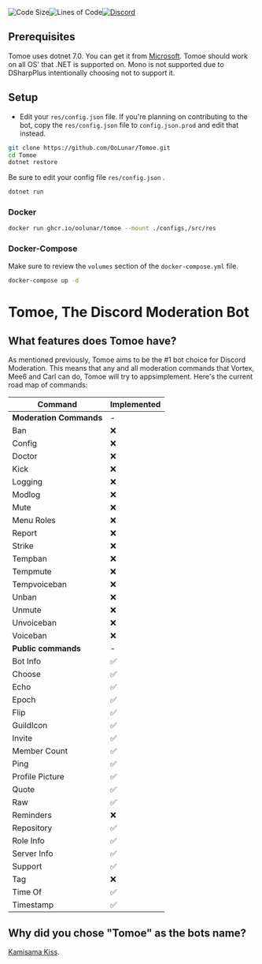 ![Code Size](https://img.shields.io/github/languages/code-size/OoLunar/Tomoe?style=for-the-badge&logo=appveyor&color=blueviolet&logo=none)![Lines of Code](https://img.shields.io/tokei/lines/github/OoLunar/Tomoe?style=for-the-badge&logo=appveyor&color=blueviolet&label=Total%20Lines%20of%20Code&logo=none)[![Discord](https://img.shields.io/discord/832354798153236510?style=for-the-badge&color=blueviolet&label=Chat%20On%20Discord&logo=discord)](https://discord.gg/5gm3pUt8Fg)

## Prerequisites

Tomoe uses dotnet 7.0. You can get it from [Microsoft](https://dotnet.microsoft.com/download/dotnet/7.0). Tomoe should work on all OS' that .NET is supported on. Mono is not supported due to DSharpPlus intentionally choosing not to support it.

## Setup

* Edit your `res/config.json` file. If you're planning on contributing to the bot, copy the `res/config.json` file to `config.json.prod` and edit that instead.

``` bash
git clone https://github.com/OoLunar/Tomoe.git
cd Tomoe
dotnet restore
```

Be sure to edit your config file `res/config.json` .

``` bash
dotnet run
```

### Docker

``` bash
docker run ghcr.io/oolunar/tomoe --mount ./configs,/src/res
```

### Docker-Compose

Make sure to review the `volumes` section of the `docker-compose.yml` file.

``` bash
docker-compose up -d
```

# Tomoe, The Discord Moderation Bot

## What features does Tomoe have?

As mentioned previously, Tomoe aims to be the #1 bot choice for Discord Moderation. This means that any and all moderation commands that Vortex, Mee6 and Carl can do, Tomoe will try to appsimplement. Here's the current road map of commands:

| Command                 | Implemented  |
|------------------------ |--------------|
| **Moderation Commands** | -            |
| Ban                     | ❌           |
| Config                  | ❌           |
| Doctor                  | ❌           |
| Kick                    | ❌           |
| Logging                 | ❌           |
| Modlog                  | ❌           |
| Mute                    | ❌           |
| Menu Roles              | ❌           |
| Report                  | ❌           |
| Strike                  | ❌           |
| Tempban                 | ❌           |
| Tempmute                | ❌           |
| Tempvoiceban            | ❌           |
| Unban                   | ❌           |
| Unmute                  | ❌           |
| Unvoiceban              | ❌           |
| Voiceban                | ❌           |
| **Public commands**     | -            |
| Bot Info                | ✅           |
| Choose                  | ✅           |
| Echo                    | ✅           |
| Epoch                   | ✅           |
| Flip                    | ✅           |
| GuildIcon               | ✅           |
| Invite                  | ✅           |
| Member Count            | ✅           |
| Ping                    | ✅           |
| Profile Picture         | ✅           |
| Quote                   | ✅           |
| Raw                     | ✅           |
| Reminders               | ❌           |
| Repository              | ✅           |
| Role Info               | ✅           |
| Server Info             | ✅           |
| Support                 | ✅           |
| Tag                     | ❌           |
| Time Of                 | ✅           |
| Timestamp               | ✅           |


## Why did you chose "Tomoe" as the bots name?

[Kamisama Kiss](https://www.funimation.com/shows/kamisama-kiss/).
